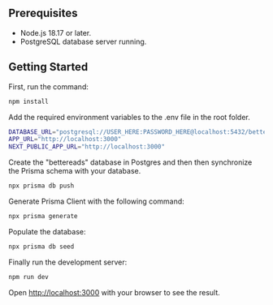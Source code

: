## Prerequisites

- Node.js 18.17 or later.
- PostgreSQL database server running.

## Getting Started

First, run the command:

```bash
npm install
```
Add the required environment variables to the .env file in the root folder.
```bash
DATABASE_URL="postgresql://USER_HERE:PASSWORD_HERE@localhost:5432/bettereads"
APP_URL="http://localhost:3000"
NEXT_PUBLIC_APP_URL="http://localhost:3000"
```

Create the "bettereads" database in Postgres and then then synchronize the Prisma schema with your database.
```bash
npx prisma db push
```
Generate Prisma Client with the following command:
```bash
npx prisma generate
```
Populate the database:
```bash
npx prisma db seed
```
Finally run the development server:
```bash
npm run dev
```

Open [http://localhost:3000](http://localhost:3000) with your browser to see the result.

